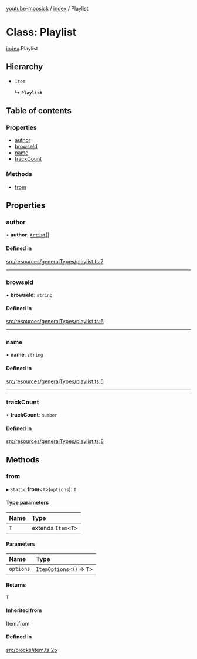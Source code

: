[youtube-moosick](../README.md) / [index](../modules/index.md) / Playlist

# Class: Playlist

[index](../modules/index.md).Playlist

## Hierarchy

- `Item`

  ↳ **`Playlist`**

## Table of contents

### Properties

- [author](index.Playlist.md#author)
- [browseId](index.Playlist.md#browseid)
- [name](index.Playlist.md#name)
- [trackCount](index.Playlist.md#trackcount)

### Methods

- [from](index.Playlist.md#from)

## Properties

### author

• **author**: [`Artist`](index.Artist.md)[]

#### Defined in

[src/resources/generalTypes/playlist.ts:7](https://github.com/EvasiveXkiller/youtube-moosick/blob/09e3313/src/resources/generalTypes/playlist.ts#L7)

___

### browseId

• **browseId**: `string`

#### Defined in

[src/resources/generalTypes/playlist.ts:6](https://github.com/EvasiveXkiller/youtube-moosick/blob/09e3313/src/resources/generalTypes/playlist.ts#L6)

___

### name

• **name**: `string`

#### Defined in

[src/resources/generalTypes/playlist.ts:5](https://github.com/EvasiveXkiller/youtube-moosick/blob/09e3313/src/resources/generalTypes/playlist.ts#L5)

___

### trackCount

• **trackCount**: `number`

#### Defined in

[src/resources/generalTypes/playlist.ts:8](https://github.com/EvasiveXkiller/youtube-moosick/blob/09e3313/src/resources/generalTypes/playlist.ts#L8)

## Methods

### from

▸ `Static` **from**<`T`\>(`options`): `T`

#### Type parameters

| Name | Type |
| :------ | :------ |
| `T` | extends `Item`<`T`\> |

#### Parameters

| Name | Type |
| :------ | :------ |
| `options` | `ItemOptions`<() => `T`\> |

#### Returns

`T`

#### Inherited from

Item.from

#### Defined in

[src/blocks/item.ts:25](https://github.com/EvasiveXkiller/youtube-moosick/blob/09e3313/src/blocks/item.ts#L25)
